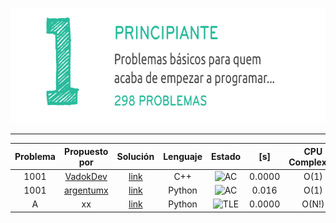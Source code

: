 <p align="center">
  <img width="690" height="184" src="/misc/uri_principiante.png">
</p>

---

| Problema     | Propuesto por | Solución     | Lenguaje | Estado | [s] | CPU Complexity| Memory Complexity | Commentario|
|  :----:       |    :----:   |           :----:  |           :----:  |            :----:  |            :----:  |            :----:  |            :----:  |             :----:  | 
| 1001| [VadokDev](https://github.com/VadokDev)    | [link](soluciones/URI/problemas/1001/1001_VadokDev.cpp)   | C++| ![AC](https://placehold.it/40/32CD32/FFFFFF?text=AC) | 0.0000 | O(1) | O(1) | -|
| 1001  | [argentumx](https://github.com/argentumx)      | [link](soluciones/URI/problemas/principiante/1001/1001_argentumx.py)    |Python|![AC](https://placehold.it/40/32CD32/FFFFFF?text=AC)|0.016| O(1) | O(1) | -|
| A   | xx      | [link]()    | Python|![TLE](https://placehold.it/40/ffa500/FFFFFF?text=TLE)| 0.0000 | O(N!) | O(N^3) | -|

